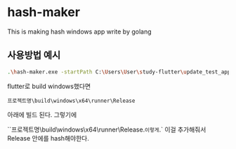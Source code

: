 # hash-maker
 This is making hash windows app write by golang


## 사용방법 예시

```bash
.\hash-maker.exe -startPath C:\Users\User\study-flutter\update_test_app_1\build\windows\x64\runner\Release\.
```

flutter로 build windows했다면

`프로젝트명\build\windows\x64\runner\Release`

아래에 빌드 된다. 그렇기에

``프로젝트명\build\windows\x64\runner\Release\.` 이렇게 `\.` 이걸 추가해줘서 Release 안에를 hash해야한다.